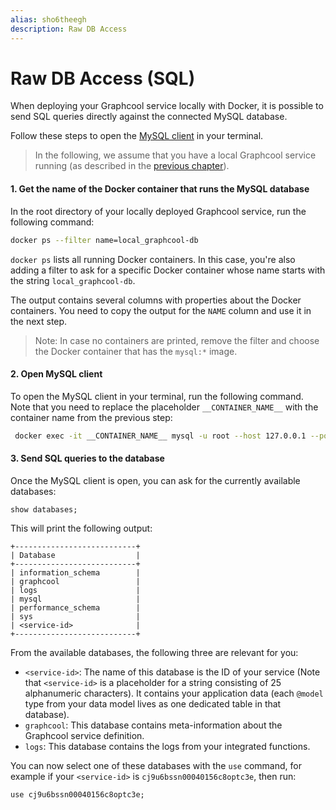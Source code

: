 ```yaml
---
alias: sho6theegh
description: Raw DB Access
---
```


# Raw DB Access (SQL)

When deploying your Graphcool service locally with Docker, it is possible to send SQL queries directly against the connected MySQL database.

Follow these steps to open the [MySQL client](https://dev.mysql.com/doc/mysql-getting-started/en/#mysql-getting-started-connecting) in your terminal.

> In the following, we assume that you have a local Graphcool service running (as described in the [previous chapter](!alias-ohs4asd0pe)).

#### 1. Get the name of the Docker container that runs the MySQL database

In the root directory of your locally deployed Graphcool service, run the following command:

```sh
docker ps --filter name=local_graphcool-db
```

`docker ps` lists all running Docker containers. In this case, you're also adding a filter to ask for a specific Docker container whose name starts with the string `local_graphcool-db`.

The output contains several columns with properties about the Docker containers. You need to copy the output for the `NAME` column and use it in the next step.

> Note: In case no containers are printed, remove the filter and choose the Docker container that has the `mysql:*` image.

#### 2. Open MySQL client

To open the MySQL client in your terminal, run the following command. Note that you need to replace the placeholder `__CONTAINER_NAME__` with the container name from the previous step:

```sh
 docker exec -it __CONTAINER_NAME__ mysql -u root --host 127.0.0.1 --port 3306 --password=graphcool
```

#### 3. Send SQL queries to the database

Once the MySQL client is open, you can ask for the currently available databases:

```mysql
show databases;
```

This will print the following output:

```
+---------------------------+
| Database                  |
+---------------------------+
| information_schema        |
| graphcool                 |
| logs                      |
| mysql                     |
| performance_schema        |
| sys                       |
| <service-id>              |
+---------------------------+
```

From the available databases, the following three are relevant for you:

- `<service-id>`: The name of this database is the ID of your service (Note that `<service-id>` is a placeholder for a string consisting of 25 alphanumeric characters). It contains your application data (each `@model` type from your data model lives as one dedicated table in that database).
- `graphcool`: This database contains meta-information about the Graphcool service definition.
- `logs`: This database contains the logs from your integrated functions.

You can now select one of these databases with the `use` command, for example if your `<service-id>` is `cj9u6bssn00040156c8optc3e`, then run:

```mysql
use cj9u6bssn00040156c8optc3e;
```
